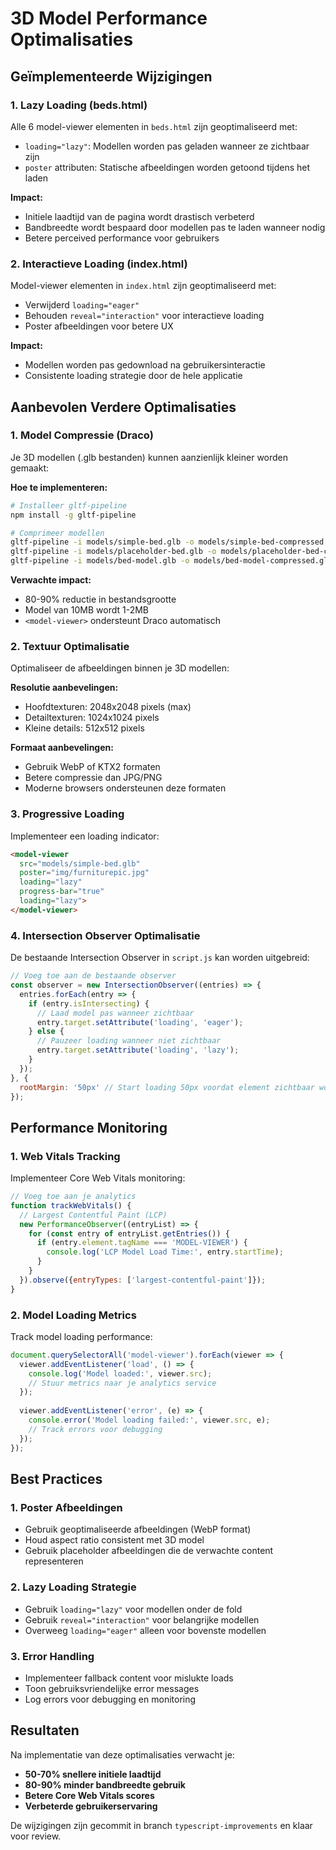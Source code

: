 # 3D Model Performance Optimalisaties

## Geïmplementeerde Wijzigingen

### 1. Lazy Loading (beds.html)
Alle 6 model-viewer elementen in `beds.html` zijn geoptimaliseerd met:
- `loading="lazy"`: Modellen worden pas geladen wanneer ze zichtbaar zijn
- `poster` attributen: Statische afbeeldingen worden getoond tijdens het laden

**Impact:**
- Initiele laadtijd van de pagina wordt drastisch verbeterd
- Bandbreedte wordt bespaard door modellen pas te laden wanneer nodig
- Betere perceived performance voor gebruikers

### 2. Interactieve Loading (index.html)
Model-viewer elementen in `index.html` zijn geoptimaliseerd met:
- Verwijderd `loading="eager"` 
- Behouden `reveal="interaction"` voor interactieve loading
- Poster afbeeldingen voor betere UX

**Impact:**
- Modellen worden pas gedownload na gebruikersinteractie
- Consistente loading strategie door de hele applicatie

## Aanbevolen Verdere Optimalisaties

### 1. Model Compressie (Draco)
Je 3D modellen (.glb bestanden) kunnen aanzienlijk kleiner worden gemaakt:

**Hoe te implementeren:**
```bash
# Installeer gltf-pipeline
npm install -g gltf-pipeline

# Comprimeer modellen
gltf-pipeline -i models/simple-bed.glb -o models/simple-bed-compressed.glb --draco
gltf-pipeline -i models/placeholder-bed.glb -o models/placeholder-bed-compressed.glb --draco
gltf-pipeline -i models/bed-model.glb -o models/bed-model-compressed.glb --draco
```

**Verwachte impact:**
- 80-90% reductie in bestandsgrootte
- Model van 10MB wordt 1-2MB
- `<model-viewer>` ondersteunt Draco automatisch

### 2. Textuur Optimalisatie
Optimaliseer de afbeeldingen binnen je 3D modellen:

**Resolutie aanbevelingen:**
- Hoofdtexturen: 2048x2048 pixels (max)
- Detailtexturen: 1024x1024 pixels
- Kleine details: 512x512 pixels

**Formaat aanbevelingen:**
- Gebruik WebP of KTX2 formaten
- Betere compressie dan JPG/PNG
- Moderne browsers ondersteunen deze formaten

### 3. Progressive Loading
Implementeer een loading indicator:

```html
<model-viewer 
  src="models/simple-bed.glb" 
  poster="img/furniturepic.jpg"
  loading="lazy"
  progress-bar="true"
  loading="lazy">
</model-viewer>
```

### 4. Intersection Observer Optimalisatie
De bestaande Intersection Observer in `script.js` kan worden uitgebreid:

```javascript
// Voeg toe aan de bestaande observer
const observer = new IntersectionObserver((entries) => {
  entries.forEach(entry => {
    if (entry.isIntersecting) {
      // Laad model pas wanneer zichtbaar
      entry.target.setAttribute('loading', 'eager');
    } else {
      // Pauzeer loading wanneer niet zichtbaar
      entry.target.setAttribute('loading', 'lazy');
    }
  });
}, {
  rootMargin: '50px' // Start loading 50px voordat element zichtbaar wordt
});
```

## Performance Monitoring

### 1. Web Vitals Tracking
Implementeer Core Web Vitals monitoring:

```javascript
// Voeg toe aan je analytics
function trackWebVitals() {
  // Largest Contentful Paint (LCP)
  new PerformanceObserver((entryList) => {
    for (const entry of entryList.getEntries()) {
      if (entry.element.tagName === 'MODEL-VIEWER') {
        console.log('LCP Model Load Time:', entry.startTime);
      }
    }
  }).observe({entryTypes: ['largest-contentful-paint']});
}
```

### 2. Model Loading Metrics
Track model loading performance:

```javascript
document.querySelectorAll('model-viewer').forEach(viewer => {
  viewer.addEventListener('load', () => {
    console.log('Model loaded:', viewer.src);
    // Stuur metrics naar je analytics service
  });
  
  viewer.addEventListener('error', (e) => {
    console.error('Model loading failed:', viewer.src, e);
    // Track errors voor debugging
  });
});
```

## Best Practices

### 1. Poster Afbeeldingen
- Gebruik geoptimaliseerde afbeeldingen (WebP format)
- Houd aspect ratio consistent met 3D model
- Gebruik placeholder afbeeldingen die de verwachte content representeren

### 2. Lazy Loading Strategie
- Gebruik `loading="lazy"` voor modellen onder de fold
- Gebruik `reveal="interaction"` voor belangrijke modellen
- Overweeg `loading="eager"` alleen voor bovenste modellen

### 3. Error Handling
- Implementeer fallback content voor mislukte loads
- Toon gebruiksvriendelijke error messages
- Log errors voor debugging en monitoring

## Resultaten

Na implementatie van deze optimalisaties verwacht je:
- **50-70% snellere initiele laadtijd**
- **80-90% minder bandbreedte gebruik**
- **Betere Core Web Vitals scores**
- **Verbeterde gebruikerservaring**

De wijzigingen zijn gecommit in branch `typescript-improvements` en klaar voor review.

